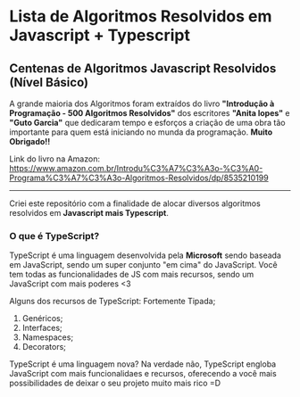 # Lista de Algoritmos Resolvidos em Javascript + Typescript

 Centenas de Algoritmos Javascript Resolvidos (Nível Básico)
 ---
 
 A grande maioria dos Algoritmos foram extraídos do livro **"Introdução à Programação - 500 Algoritmos Resolvidos"** dos escritores **"Anita lopes"** e **"Guto Garcia"** que dedicaram tempo e esforços a criação de uma obra tão importante para quem está iniciando no munda da programação. **Muito Obrigado!!**
 
 Link do livro na Amazon: https://www.amazon.com.br/Introdu%C3%A7%C3%A3o-%C3%A0-Programa%C3%A7%C3%A3o-Algoritmos-Resolvidos/dp/8535210199
 
 ---
 
  Criei este repositório com a finalidade de alocar diversos algoritmos resolvidos em **Javascript mais Typescript**.
  
### O que é TypeScript? 

TypeScript é uma linguagem desenvolvida pela **Microsoft** sendo baseada em JavaScript, sendo um super conjunto "em cima" do JavaScript. 
Você tem todas as funcionalidades de JS com mais recursos, sendo um JavaScript com mais poderes <3

Alguns dos recursos de TypeScript:
Fortemente Tipada;
1. Genéricos;
2. Interfaces;
3. Namespaces;
4. Decorators;

TypeScript é uma linguagem nova? Na verdade não, TypeScript engloba JavaScript com mais funcionalidaes e recursos, oferecendo a você mais possibilidades de deixar o seu projeto muito mais rico =D 
 
 

